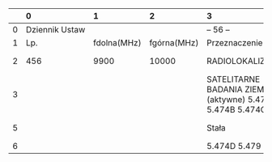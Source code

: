 |     | 0              | 1           | 2           | 3                                                        | 4               |
| --: | :------------- | :---------- | :---------- | :------------------------------------------------------- | :-------------- |
|   0 | Dziennik Ustaw |             |             | – 56 –                                                   | Poz. 2518       |
|   1 | Lp.            | fdolna(MHz) | fgórna(MHz) | Przeznaczenie                                            | Użytkowanie     |
|   2 | 456            | 9900        | 10000       | RADIOLOKALIZACJA                                         | cywilno-rządowe |
|   3 |                |             |             | SATELITARNE BADANIA ZIEMI (aktywne) 5.474A 5.474B 5.474C | cywilno-rządowe |
|   5 |                |             |             | Stała                                                    | cywilno-rządowe |
|   6 |                |             |             | 5.474D 5.479                                             |                 |
